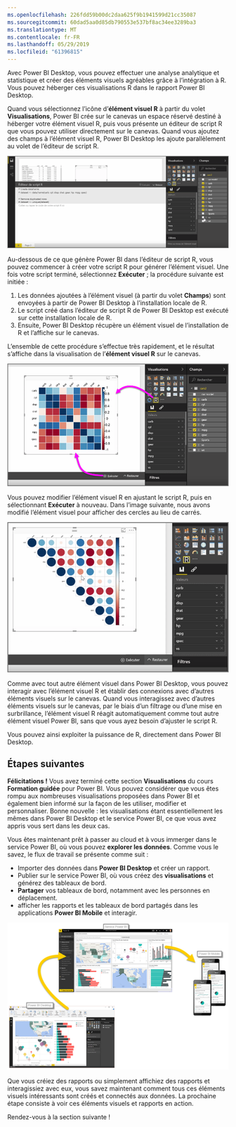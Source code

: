 ```yaml
---
ms.openlocfilehash: 226fdd59b00dc2daa625f9b1941599d21cc35087
ms.sourcegitcommit: 60dad5aa0d85db790553e537bf8ac34ee3289ba3
ms.translationtype: MT
ms.contentlocale: fr-FR
ms.lasthandoff: 05/29/2019
ms.locfileid: "61396815"
---
```

Avec Power BI Desktop, vous pouvez effectuer une analyse analytique et statistique et créer des éléments visuels agréables grâce à l’intégration à R. Vous pouvez héberger ces visualisations R dans le rapport Power BI Desktop.

Quand vous sélectionnez l’icône d’**élément visuel R** à partir du volet **Visualisations**, Power BI crée sur le canevas un espace réservé destiné à héberger votre élément visuel R, puis vous présente un éditeur de script R que vous pouvez utiliser directement sur le canevas. Quand vous ajoutez des champs à l’élément visuel R, Power BI Desktop les ajoute parallèlement au volet de l’éditeur de script R.

![](media/3-11h-r-visual-integration/3-11h_1.png)

Au-dessous de ce que génère Power BI dans l’éditeur de script R, vous pouvez commencer à créer votre script R pour générer l’élément visuel. Une fois votre script terminé, sélectionnez **Exécuter** ; la procédure suivante est initiée :

1. Les données ajoutées à l’élément visuel (à partir du volet **Champs**) sont envoyées à partir de Power BI Desktop à l’installation locale de R.
2. Le script créé dans l’éditeur de script R de Power BI Desktop est exécuté sur cette installation locale de R.
3. Ensuite, Power BI Desktop récupère un élément visuel de l’installation de R et l’affiche sur le canevas.

L’ensemble de cette procédure s’effectue très rapidement, et le résultat s’affiche dans la visualisation de l’**élément visuel R** sur le canevas.

![](media/3-11h-r-visual-integration/3-11h_2.png)

Vous pouvez modifier l’élément visuel R en ajustant le script R, puis en sélectionnant **Exécuter** à nouveau. Dans l’image suivante, nous avons modifié l’élément visuel pour afficher des cercles au lieu de carrés.

![](media/3-11h-r-visual-integration/3-11h_3.png)

Comme avec tout autre élément visuel dans Power BI Desktop, vous pouvez interagir avec l’élément visuel R et établir des connexions avec d’autres éléments visuels sur le canevas. Quand vous interagissez avec d’autres éléments visuels sur le canevas, par le biais d’un filtrage ou d’une mise en surbrillance, l’élément visuel R réagit automatiquement comme tout autre élément visuel Power BI, sans que vous ayez besoin d’ajuster le script R.

Vous pouvez ainsi exploiter la puissance de R, directement dans Power BI Desktop.

## <a name="next-steps"></a>Étapes suivantes
**Félicitations !** Vous avez terminé cette section **Visualisations** du cours **Formation guidée** pour Power BI. Vous pouvez considérer que vous êtes rompu aux nombreuses visualisations proposées dans Power BI et également bien informé sur la façon de les utiliser, modifier et personnaliser. Bonne nouvelle : les visualisations étant essentiellement les mêmes dans Power BI Desktop et le service Power BI, ce que vous avez appris vous sert dans les deux cas.

Vous êtes maintenant prêt à passer au cloud et à vous immerger dans le service Power BI, où vous pouvez **explorer les données**. Comme vous le savez, le flux de travail se présente comme suit :

* Importer des données dans **Power BI Desktop** et créer un rapport.
* Publier sur le service Power BI, où vous créez des **visualisations** et générez des tableaux de bord.
* **Partager** vos tableaux de bord, notamment avec les personnes en déplacement.
* afficher les rapports et les tableaux de bord partagés dans les applications **Power BI Mobile** et interagir.

![](media/3-11h-r-visual-integration/c0a1_1.png)

Que vous créiez des rapports ou simplement affichiez des rapports et interagissiez avec eux, vous savez maintenant comment tous ces éléments visuels intéressants sont créés et connectés aux données. La prochaine étape consiste à voir ces éléments visuels et rapports en action.

Rendez-vous à la section suivante !

